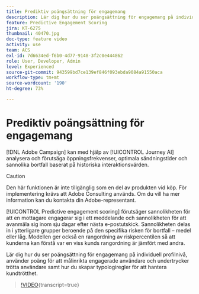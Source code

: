 ```yaml
---
title: Prediktiv poängsättning för engagemang
description: Lär dig hur du ser poängsättning för engagemang på individuell profilnivå, använder poäng för att målinrikta engagerade användare och undertrycker trötta användare samt hur du skapar typologiregler för att hantera kundtrötthet.
feature: Predictive Engagement Scoring
jira: KT-6275
thumbnail: 40470.jpg
doc-type: feature video
activity: use
team: ACS
exl-id: 7d6634ed-f6b0-4d77-9148-3f2c0e444862
role: User, Developer, Admin
level: Experienced
source-git-commit: 943599bd7ce139ef846f093ebda9084a91550aca
workflow-type: tm+mt
source-wordcount: '190'
ht-degree: 73%

---
```


# Prediktiv poängsättning för engagemang

[!DNL Adobe Campaign] kan med hjälp av [!UICONTROL Journey AI] analysera och förutsäga öppningsfrekvenser, optimala sändningstider och sannolika bortfall baserat på historiska interaktionsvärden.

>[!CAUTION]
>Den här funktionen är inte tillgänglig som en del av produkten vid köp. För implementering krävs att Adobe Consulting används. Om du vill ha mer information kan du kontakta din Adobe-representant.

[!UICONTROL Predictive engagement scoring] förutsäger sannolikheten för att en mottagare engagerar sig i ett meddelande och sannolikheten för att avanmäla sig inom sju dagar efter nästa e-postutskick. Sannolikheten delas in i ytterligare grupper beroende på den specifika risken för bortfall – medel eller låg. Modellen ger också en rangordning av riskpercentilen så att kunderna kan förstå var en viss kunds rangordning är jämfört med andra.

Lär dig hur du ser poängsättning för engagemang på individuell profilnivå, använder poäng för att målinrikta engagerade användare och undertrycker trötta användare samt hur du skapar typologiregler för att hantera kundtrötthet.

>[!VIDEO](https://video.tv.adobe.com/v/40470?learn=on){transcript=true}
